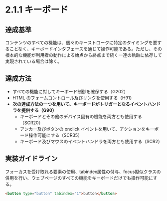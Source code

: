 # 2.1.1 キーボード

## 達成基準
コンテンツのすべての機能は、個々のキーストロークに特定のタイミングを要することなく、キーボードインタフェースを通じて操作可能である。ただし、その根本的な機能が利用者の動作による始点から終点まで続く一連の軌跡に依存して実現されている場合は除く。
## 達成方法
- すべての機能に対してキーボード制御を確保する（G202）
- HTML のフォームコントロール及びリンクを使用する（H91）
- **次の達成方法の一つを用いて、キーボードがトリガーとなるイベントハンドラを提供する（G90）**
  - キーボードとその他のデバイス固有の機能を両方とも使用する（SCR20）
  - アンカー及びボタンの onclick イベントを用いて、アクションをキーボード操作可能にする（SCR35）
  - キーボード及びマウスのイベントハンドラを両方とも使用する（SCR2）

## 実装ガイドライン
フォーカスを受け取れる要素の使用、tabindex属性の付与、focus擬似クラスの併用を行い、ウェブページのすべての機能をキーボードだけでも操作可能にする。
```HTML
<button type="button" tabindex="1">button</button>
```